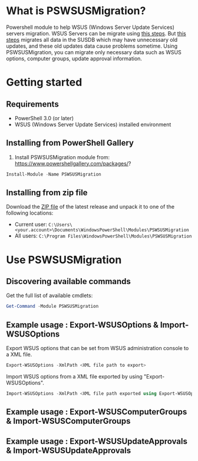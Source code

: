 # What is PSWSUSMigration?
Powershell module to help WSUS (Windows Server Update Services) servers migration. WSUS Servers can be migrate using [this steps](https://technet.microsoft.com/library/hh852339.aspx). But [this steps](https://technet.microsoft.com/library/hh852339.aspx) migrates all data in the SUSDB which may have unnecessary old updates, and these old updates data cause problems sometime. Using PSWSUSMigration, you can migrate only necessary data such as WSUS options, computer groups, update approval information.

# Getting started
## Requirements 
- PowerShell 3.0 (or later)
- WSUS (Windows Server Update Services) installed environment

## Installing from PowerShell Gallery
1. Install PSWSUSMigration module from: https://www.powershellgallery.com/packages/?
```PowerShell
Install-Module -Name PSWSUSMigration
```

## Installing from zip file
Download the [ZIP file](https://github.com/reiikei/PSWSUSMigration/archive/stable.zip?) of the latest release and unpack it to one of the following locations:

- Current user: `C:\Users\<your.account>\Documents\WindowsPowerShell\Modules\PSWSUSMigration`
- All users: `C:\Program Files\WindowsPowerShell\Modules\PSWSUSMigration`

# Use PSWSUSMigration
## Discovering available commands
Get the full list of available cmdlets:
```PowerShell
Get-Command -Module PSWSUSMigration
```

## Example usage : Export-WSUSOptions & Import-WSUSOptions
Export WSUS options that can be set from WSUS administration console to a XML file.
```PowerShell
Export-WSUSOptions -XmlPath <XML file path to export>
```

Import WSUS options from a XML file exported by using "Export-WSUSOptions".
```PowerShell
Import-WSUSOptions -XmlPath <XML file path exported using Export-WSUSOptions>
```

## Example usage : Export-WSUSComputerGroups & Import-WSUSComputerGroups
## Example usage : Export-WSUSUpdateApprovals & Import-WSUSUpdateApprovals
